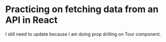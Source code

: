 # Practicing on fetching data from an API in React
I still need to update because I am doing prop drilling on Tour component.